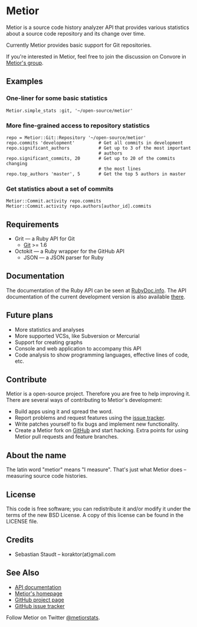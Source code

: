 Metior
======

Metior is a source code history analyzer API that provides various statistics
about a source code repository and its change over time.

Currently Metior provides basic support for Git repositories.

If you're interested in Metior, feel free to join the discussion on Convore in
[Metior's group](https://convore.com/metior).

## Examples

### One-liner for some basic statistics

    Metior.simple_stats :git, '~/open-source/metior'

### More fine-grained access to repository statistics

    repo = Metior::Git::Repository '~/open-source/metior'
    repo.commits 'development'         # Get all commits in development
    repo.significant_authors           # Get up to 3 of the most important
                                       # authors
    repo.significant_commits, 20       # Get up to 20 of the commits changing
                                       # the most lines
    repo.top_authors 'master', 5       # Get the top 5 authors in master

### Get statistics about a set of commits

    Metior::Commit.activity repo.commits
    Metior::Commit.activity repo.authors[author_id].commits

## Requirements

* Grit — a Ruby API for Git
  * [Git](http://git-scm.com) >= 1.6
* Octokit — a Ruby wrapper for the GitHub API
  * JSON — a JSON parser for Ruby

## Documentation

The documentation of the Ruby API can be seen at [RubyDoc.info][1]. The API
documentation of the current development version is also available [there][5].

## Future plans

* More statistics and analyses
* More supported VCSs, like Subversion or Mercurial
* Support for creating graphs
* Console and web application to accompany this API
* Code analysis to show programming languages, effective lines of code, etc.

## Contribute

Metior is a open-source project. Therefore you are free to help improving it.
There are several ways of contributing to Metior's development:

* Build apps using it and spread the word.
* Report problems and request features using the [issue tracker][2].
* Write patches yourself to fix bugs and implement new functionality.
* Create a Metior fork on [GitHub][1] and start hacking. Extra points for using
  Metior pull requests and feature branches.

## About the name

The latin word "metior" means "I measure". That's just what Metior does –
measuring source code histories.

## License

This code is free software; you can redistribute it and/or modify it under the
terms of the new BSD License. A copy of this license can be found in the
LICENSE file.

## Credits

* Sebastian Staudt – koraktor(at)gmail.com

## See Also

* [API documentation][1]
* [Metior's homepage][2]
* [GitHub project page][3]
* [GitHub issue tracker][4]

Follow Metior on Twitter [@metiorstats](http://twitter.com/metiorstats).

 [1]: http://rubydoc.info/gems/metior/frames
 [2]: http://koraktor.de/metior
 [3]: http://github.com/koraktor/metior
 [4]: http://github.com/koraktor/metior/issues
 [5]: http://rubydoc.info/github/koraktor/metior/master/frames
